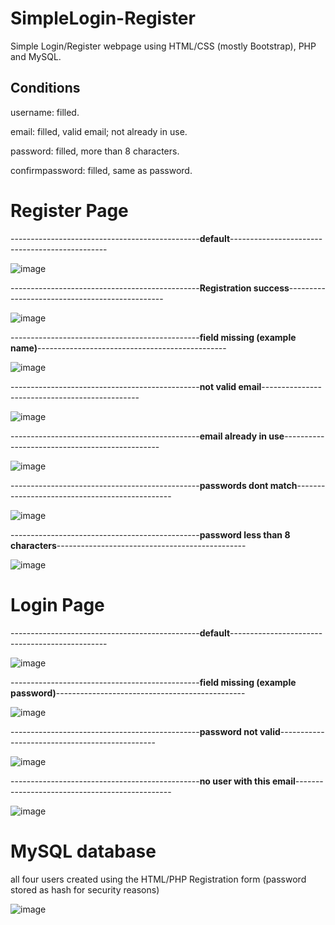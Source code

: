 # SimpleLogin-Register
Simple Login/Register webpage using HTML/CSS (mostly Bootstrap), PHP and MySQL.

## Conditions

username: filled.

email: filled, valid email; not already in use.

password: filled, more than 8 characters.

confirmpassword: filled, same as password.

# Register Page

-----------------------------------------------**default**-----------------------------------------------

![image](https://github.com/ManuelRibeiro89247/SimpleLogin-Register/assets/61391856/3c974708-0369-42d8-bc4d-e95fda484ca7)

-----------------------------------------------**Registration success**-----------------------------------------------

![image](https://github.com/ManuelRibeiro89247/SimpleLogin-Register/assets/61391856/61397d66-9a3b-49ac-914f-a866e70cf5a1)

-----------------------------------------------**field missing (example name)**-----------------------------------------------

![image](https://github.com/ManuelRibeiro89247/SimpleLogin-Register/assets/61391856/f4c9e6ba-24c0-4efa-b80b-23c54d732f76)

-----------------------------------------------**not valid email**-----------------------------------------------

![image](https://github.com/ManuelRibeiro89247/SimpleLogin-Register/assets/61391856/51863ae6-c0b5-4992-ab28-dbf918021a1c)

-----------------------------------------------**email already in use**-----------------------------------------------

![image](https://github.com/ManuelRibeiro89247/SimpleLogin-Register/assets/61391856/3fd246ef-3c90-446c-89b1-bf51f62d9904)

-----------------------------------------------**passwords dont match**-----------------------------------------------

![image](https://github.com/ManuelRibeiro89247/SimpleLogin-Register/assets/61391856/a27cb919-8853-4700-b850-b2e235333461)

-----------------------------------------------**password less than 8 characters**-----------------------------------------------

![image](https://github.com/ManuelRibeiro89247/SimpleLogin-Register/assets/61391856/8347fbdb-3a44-4125-8174-56ffbadb7dee)

# Login Page

-----------------------------------------------**default**-----------------------------------------------

![image](https://github.com/ManuelRibeiro89247/SimpleLogin-Register/assets/61391856/16a24d84-f20e-41b1-a2ab-03ef8429baa2)

-----------------------------------------------**field missing (example password)**-----------------------------------------------

![image](https://github.com/ManuelRibeiro89247/SimpleLogin-Register/assets/61391856/573818de-71f5-4343-8127-7ad5ab608999)

-----------------------------------------------**password not valid**-----------------------------------------------

![image](https://github.com/ManuelRibeiro89247/SimpleLogin-Register/assets/61391856/485272dc-0d72-426e-ba93-fe561f8c5b68)

-----------------------------------------------**no user with this email**-----------------------------------------------

![image](https://github.com/ManuelRibeiro89247/SimpleLogin-Register/assets/61391856/215fe44f-8d42-49ab-b5c4-47872e81813a)

# MySQL database

all four users created using the HTML/PHP Registration form (password stored as hash for security reasons)

![image](https://github.com/ManuelRibeiro89247/SimpleLogin-Register/assets/61391856/84193b1f-3eff-4438-a016-258a614d7c59)




